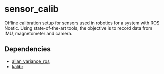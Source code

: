 # sensor_calib

Offline calibration setup for sensors used in robotics for a system with ROS Noetic.
Using state-of-the-art tools, the objective is to record data from IMU, magnetometer and camera.

## Dependencies
- [allan_variance_ros](https://github.com/ori-drs/allan_variance_ros)
- [kalibr](https://github.com/ethz-asl/kalibr)
